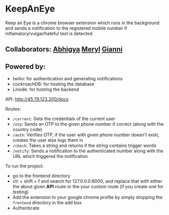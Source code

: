 # KeepAnEye

Keep an Eye is a chrome browser extension which runs in the background and sends a notification to the registered mobile number if inflamatory/vulgar/hateful text is detected

## Collaborators: [Abhigya](https://github.com/AbhigyaShridhar) [Meryl](https://github.com/wetstapler) [Gianni](https://github.com/giannicrivello)

## Powered by:

 - twilio: for authentication and generating notifications
 - cockroachDB: for hosting the database
 - Linode: for hosting the backend

API: http://45.79.123.200/docs

Routes:
 - ```/current```: Gets the credentials of the current user
 - ```/otp```: Sends an OTP to the given phone number if correct (along with the country code)
 - ```/auth```: Verifies OTP, if the user with given phone number doesn't exist, creates the user else logs them in
 - ```/check```: Takes a string and returns if the string contains trigger words
 - ```/notify```: Sends a notification to the authenticated number along with the URL which triggered the notification

To run the project:
 - go to the frontend directory
 - ctr + shift + f and search for 127.0.0.0:8000, and replace that with either the about given **API** route or the your custom route (if you create one for testing)
 - Add the extension to your google chrome profile by simply dropping the `frontend` directory in the add box
 - Authenticate
